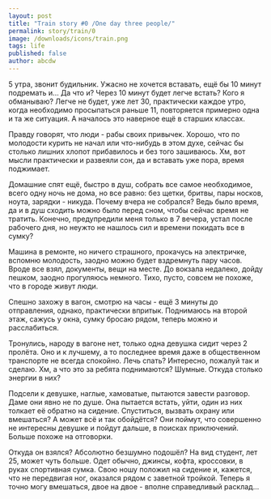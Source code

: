 ```yaml
---
layout: post
title: "Train story #0 /One day three people/"
permalink: story/train/0
image: /downloads/icons/train.png
tags: life
published: false
author: abcdw
---
```


5 утра, звонит будильник. Ужасно не хочется вставать, ещё бы 10 минут подремать и... Да что и? Через 10 минут будет легче встать? Кого я обманываю? Легче не будет, уже лет 30, практически каждое утро, когда необходимо просыпаться раньше 11, повторяется примерно одна и та же ситуация. А началось это наверное ещё в старших классах.

Правду говорят, что люди - рабы своих привычек. Хорошо, что по молодости курить не начал или что-нибудь в этом духе, сейчас бы столько лишних хлопот прибавилось и без того зашиваюсь. Хм, вот мысли практически и развеяли сон, да и вставать уже пора, время поджимает.

Домашние спят ещё, быстро в душ, собрать все самое необходимое, всего одну ночь не дома, но все равно: без щетки, бритвы, пары носков, ноута, зарядки - никуда. Почему вчера не собрался? Ведь было время, да и в душ сходить можно было перед сном, чтобы сейчас время не тратить. Конечно, предупредили меня только в 7 вечера, устал после рабочего дня, но неужто не нашлось сил и времени покидать все в сумку?

Машина в ремонте, но ничего страшного, прокачусь на электричке, вспомню молодость, заодно можно будет вздремнуть пару часов. Вроде все взял, документы, вещи на месте. До вокзала недалеко, дойду пешком, заодно прогуляюсь немного. Тихо, пусто, совсем не похоже, что в городе живут люди.

Спешно захожу в вагон, смотрю на часы - ещё 3 минуты до отправления, однако, практически впритык. Поднимаюсь на второй этаж, сажусь у окна, сумку бросаю рядом, теперь можно и расслабиться.

Тронулись, народу в вагоне нет, только одна девушка сидит через 2 пролёта. Оно и к лучшему, а то последнее время даже в общественном транспорте не всегда спокойно. Лечь спать? Интересно, пожалуй так и сделаю. Хм, а что это за ребята поднимаются? Шумные. Откуда столько энергии в них?

Подсели к девушке, наглые, хамоватые, пытаются завести разговор. Даме они явно не по душе. Она пытается встать, уйти, один из них толкает её обратно на сидение. Спуститься, вызвать охрану или вмешаться? А может всё и так обойдётся? Они поймут, что совершенно не интересны девушке и пойдут дальше, в поисках приключений. Больше похоже на отговорки.

Откуда он взялся? Абсолютно безшумно подошёл? На вид студент, лет 25, может чуть больше. Одет обычно, джинсы, кофта, кроссовки, в руках спортивная сумка. Свою ношу положил на сидение и, кажется, что не передвигая ног, оказался рядом с заветной тройкой. Теперь я точно могу вмешаться, двое на двое - вполне справедливый расклад...

[wiki]:         https://ru.wikibooks.org/wiki/Vim
